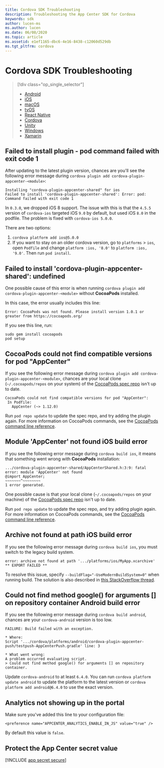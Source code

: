 ```yaml
---
title: Cordova SDK Troubleshooting
description: Troubleshooting the App Center SDK for Cordova
keywords: sdk
author: lucen-ms
ms.author: lucen
ms.date: 06/08/2020
ms.topic: article
ms.assetid: e1ef1165-dbc6-4e16-8438-c12060d529db
ms.tgt_pltfrm: cordova
---
```


# Cordova SDK Troubleshooting

> [!div  class="op_single_selector"]
> * [Android](android.md)
> * [iOS](ios.md)
> * [macOS](macos.md)
> * [tvOS](tvOS.md)
> * [React Native](react-native.md)
> * [Cordova](cordova.md)
> * [Unity](unity.md)
> * [Windows](uwp.md)
> * [Xamarin](xamarin.md)

## Failed to install plugin - pod command failed with exit code 1

After updating to the latest plugin version, chances are you'll see the following error message during `cordova plugin add cordova-plugin-appcenter-<module>`:

```Text
Installing "cordova-plugin-appcenter-shared" for ios
Failed to install 'cordova-plugin-appcenter-shared': Error: pod: Command failed with exit code 1
```

In `0.3.0`, we dropped iOS 8 support. The issue with this is that the `4.5.5` version of `cordova-ios` targeted iOS `9.0` by default, but used iOS `8.0` in the podfile. The problem is fixed with `cordova-ios 5.0.0`.

There are two options:
1. `cordova platform add ios@5.0.0`
2. If you want to stay on an older cordova version, go to `platforms` > `ios`, open `Podfile` and change `platform :ios, '8.0'` to `platform :ios, '9.0'`. Then run `pod install`.

## Failed to install 'cordova-plugin-appcenter-shared': undefined

One possible cause of this error is when running `cordova plugin add cordova-plugin-appcenter-<module>` without **CocoaPods** installed.

In this case, the error usually includes this line:
```Text
Error: CocoaPods was not found. Please install version 1.0.1 or greater from https://cocoapods.org/
```

If you see this line, run:

```shell
sudo gem install cocoapods
pod setup
```

## CocoaPods could not find compatible versions for pod "AppCenter"

If you see the following error message during `cordova plugin add cordova-plugin-appcenter-<module>`, chances are your local clone (`~/.cocoapods/repos` on your system) of the [CocoaPods spec repo](https://github.com/CocoaPods/Specs) isn't up to date.

```Text
CocoaPods could not find compatible versions for pod "AppCenter":
 In Podfile:
   AppCenter (~> 1.12.0)
```

Run `pod repo update` to update the spec repo, and try adding the plugin again. For more information on CocoaPods commands, see the [CocoaPods command line reference](https://guides.cocoapods.org/terminal/commands.html#pod_repo_update).

## Module 'AppCenter' not found iOS build error

If you see the following error message during `cordova build ios`, it means that something went wrong with **CocoaPods** installation:

```Text
.../cordova-plugin-appcenter-shared/AppCenterShared.h:3:9: fatal error: module 'AppCenter' not found
@import AppCenter;
~~~~~~~^~~~~~~~~
1 error generated.
```

One possible cause is that your local clone (`~/.cocoapods/repos` on your machine) of the [CocoaPods spec repo](https://github.com/CocoaPods/Specs) isn't up to date.

Run `pod repo update` to update the spec repo, and try adding plugin again. For more information on CocoaPods commands, see the [CocoaPods command line reference](https://guides.cocoapods.org/terminal/commands.html#pod_repo_update).

## Archive not found at path iOS build error

If you see the following error message during `cordova build ios`, you must switch to the legacy build system.

```Text
error: archive not found at path '.../platforms/ios/MyApp.xcarchive'
** EXPORT FAILED **
```

To resolve this issue, specify `--buildFlag="-UseModernBuildSystem=0"` when running build. The solution is also described in [this StackOverflow thread](https://stackoverflow.com/a/52400072/7453375).

## Could not find method google() for arguments [] on repository container Android build error

If you see the following error message during `cordova build android`, chances are your `cordova-android` version is too low.

```Text
FAILURE: Build failed with an exception.

* Where:
Script '.../cordova/platforms/android/cordova-plugin-appcenter-push/testpush-AppCenterPush.gradle' line: 3

* What went wrong:
A problem occurred evaluating script.
> Could not find method google() for arguments [] on repository container.
```
<!-- Should be provided other example that don't use Push service -->

Update `cordova-android` to at least `6.4.0`. You can run `cordova platform update android` to update the platform to the latest version or `cordova platform add android@6.4.0` to use the exact version.

## Analytics not showing up in the portal

Make sure you've added this line to your configuration file:

`<preference name="APPCENTER_ANALYTICS_ENABLE_IN_JS" value="true" />`

By default this value is `false`.

## Protect the App Center secret value

[!INCLUDE [app secret secure](../includes/app-secret-secure.md)]
